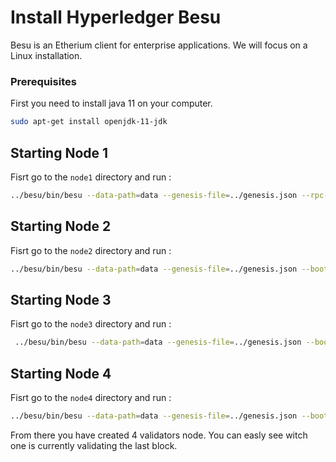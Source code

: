 # Install Hyperledger Besu

Besu is an Etherium client for enterprise applications. We will focus on a Linux installation.

### Prerequisites

First you need to install java 11 on your computer.
```bash
sudo apt-get install openjdk-11-jdk
```

## Starting Node 1

Fisrt go to the `node1` directory and run :
```bash
../besu/bin/besu --data-path=data --genesis-file=../genesis.json --rpc-http-enabled --rpc-http-api=ETH,NET,IBFT --host-allowlist="*" --rpc-http-cors-origins="all"
```

## Starting Node 2

Fisrt go to the `node2` directory and run :
```bash
../besu/bin/besu --data-path=data --genesis-file=../genesis.json --bootnodes=enode://cdea9cb71c43d1d14db651ada2dff0175f0b9daeb68dc45089bf43bf0516678b1261813c521a1fa10376a929cee552aa15fabe3062ac6b136eebed2b4a87cfa4@127.0.0.1:30303 --p2p-port=30304 --rpc-http-enabled --rpc-http-api=ETH,NET,IBFT --host-allowlist="*" --rpc-http-cors-origins="all" --rpc-http-port=8546
```

## Starting Node 3

Fisrt go to the `node3` directory and run :
```bash
 ../besu/bin/besu --data-path=data --genesis-file=../genesis.json --bootnodes=enode://cdea9cb71c43d1d14db651ada2dff0175f0b9daeb68dc45089bf43bf0516678b1261813c521a1fa10376a929cee552aa15fabe3062ac6b136eebed2b4a87cfa4@127.0.0.1:30303 --p2p-port=30305 --rpc-http-enabled --rpc-http-api=ETH,NET,IBFT --host-allowlist="*" --rpc-http-cors-origins="all" --rpc-http-port=8547
```

## Starting Node 4

Fisrt go to the `node4` directory and run :
```bash
../besu/bin/besu --data-path=data --genesis-file=../genesis.json --bootnodes=enode://cdea9cb71c43d1d14db651ada2dff0175f0b9daeb68dc45089bf43bf0516678b1261813c521a1fa10376a929cee552aa15fabe3062ac6b136eebed2b4a87cfa4@127.0.0.1:30303 --p2p-port=30306 --rpc-http-enabled --rpc-http-api=ETH,NET,IBFT --host-allowlist="*" --rpc-http-cors-origins="all" --rpc-http-port=8548
```

From there you have created 4 validators node. You can easly see witch one is currently validating the last block.

